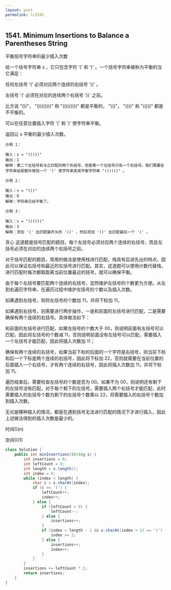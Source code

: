 ```yaml
---
layout: post
permalink: lc1541 
---
```


## 1541. Minimum Insertions to Balance a Parentheses String

平衡括号字符串的最少插入次数

给一个括号字符串 s ，它只包含字符 '(' 和 ')' 。一个括号字符串被称为平衡的当它满足：

任何左括号 '(' 必须对应两个连续的右括号 '))' 。

左括号 '(' 必须在对应的连续两个右括号 '))' 之前。

比方说 "())"， "())(())))" 和 "(())())))" 都是平衡的， ")()"， "()))" 和 "(()))" 都是不平衡的。

可以在任意位置插入字符 '(' 和 ')' 使字符串平衡。

返回让 s 平衡的最少插入次数。

```text
示例 1：

输入：s = "(()))"
输出：1
解释：第二个左括号有与之匹配的两个右括号，但是第一个左括号只有一个右括号。我们需要在字符串结尾额外增加一个 ')' 使字符串变成平衡字符串 "(())))" 。

示例 2：

输入：s = "())"
输出：0
解释：字符串已经平衡了。

示例 3：

输入：s = "))())("
输出：3
解释：添加 '(' 去匹配最开头的 '))' ，然后添加 '))' 去匹配最后一个 '(' 。

```

贪心
这道题是括号匹配的题目。每个左括号必须对应两个连续的右括号，而且左括号必须在对应的连续两个右括号之前。

对于括号匹配的题目，常用的做法是使用栈进行匹配，栈具有后进先出的特点，因此可以保证右括号和最近的左括号进行匹配。其实，这道题可以使用计数代替栈，进行匹配时每次都取距离当前位置最近的括号，就可以确保平衡。

由于每个左括号要匹配两个连续的右括号，显然维护左括号的个数更为方便。从左到右遍历字符串，在遍历过程中维护左括号的个数以及插入次数。

如果遇到左括号，则将左括号的个数加 11，并将下标加 11。

如果遇到右括号，则需要进行两步操作，一是和前面的左括号进行匹配，二是需要确保有两个连续的右括号。具体做法如下：

和前面的左括号进行匹配，如果左括号的个数大于 00，则说明前面有左括号可以匹配，因此将左括号的个数减 11，否则说明前面没有左括号可以匹配，需要插入一个左括号才能匹配，因此将插入次数加 11；

确保有两个连续的右括号，如果当前下标的后面的一个字符是右括号，则当前下标和后一个下标是两个连续的右括号，因此将下标加 22，否则就需要在当前位置的后面插入一个右括号，才有两个连续的右括号，因此将插入次数加 11，并将下标加 11。

遍历结束后，需要检查左括号的个数是否为 00。如果不为 00，则说明还有剩下的左括号没有匹配，对于每个剩下的左括号，需要插入两个右括号才能匹配，此时需要插入的右括号个数为剩下的左括号个数乘以 22，将需要插入的右括号个数加到插入次数。

无论是哪种插入的情况，都是在遇到括号无法进行匹配的情况下才进行插入，因此上述做法得到的插入次数是最少的。

时间O(n)

空间O(1)

```java
class Solution {
    public int minInsertions(String s) {
        int insertions = 0;
        int leftCount = 0;
        int length = s.length();
        int index = 0;
        while (index < length) {
            char c = s.charAt(index);
            if (c == '(') {
                leftCount++;
                index++;
            } else {
                if (leftCount > 0) {
                    leftCount--;
                } else {
                    insertions++;
                }
                if (index < length - 1 && s.charAt(index + 1) == ')') {
                    index += 2;
                } else {
                    insertions++;
                    index++;
                }
            }
        }
        insertions += leftCount * 2;
        return insertions;
    }
}
```